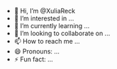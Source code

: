 - 👋 Hi, I’m @XuliaReck
- 👀 I’m interested in ...
- 🌱 I’m currently learning ...
- 💞️ I’m looking to collaborate on ...
- 📫 How to reach me ...
- 😄 Pronouns: ...
- ⚡ Fun fact: ...

<!---
XuliaReck/XuliaReck is a ✨ special ✨ repository because its `README.md` (this file) appears on your GitHub profile.
You can click the Preview link to take a look at your changes.
--->
